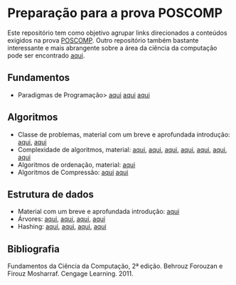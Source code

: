# Preparação para a prova POSCOMP

Este repositório tem como objetivo agrupar links direcionados a conteúdos exigidos na prova [POSCOMP](https://www.sbc.org.br/home/educacao/poscomp). Outro repositório também bastante interessante e mais abrangente sobre a área da ciência da computação pode ser encontrado [aqui](https://github.com/emanoelvianna/lista-interessante).

## Fundamentos
* Paradigmas de Programação>
[aqui](https://fit.faccat.br/~guto/artigos/Artigo_Paradigmas_de_Programacao.pdf)
[aqui](http://maradentro.com.br/wp-content/uploads/2014/09/Paradigmas_apostila.pdf)
[aqui](http://www.decom.ufop.br/romildo/2016-2/bcc222/slides/01-introducao.pdf)

## Algoritmos

* Classe de problemas, material com um breve e aprofundada introdução: 
[aqui](https://www.ime.usp.br/~pf/analise_de_algoritmos/), 
[aqui](http://www.dcc.fc.up.pt/~nam/aulas/1516/classes.pdf)
* Complexidade de algoritmos, material: 
[aqui](http://www.faccamp.br/osvaldo/Analise%20de%20Algoritmos.pdf), 
[aqui](https://www.dcc.fc.up.pt/~fds/aulas/EDados/1314/Apontamentos/complexidade-1x2.pdf), 
[aqui](http://wiki.icmc.usp.br/images/d/de/Analise_complexidade.pdf), 
[aqui](https://docente.ifrn.edu.br/demetrioscoutinho/disciplinas/algoritmos/03-complexidade), 
[aqui](https://www.di.ubi.pt/~cbarrico/Disciplinas/ProgramacaoAlgoritmos/Downloads/Teorica_AnaliseComplexidade.pdf), 
[aqui](http://wiki.icmc.usp.br/images/5/55/Aula2_4agosto_complexidade1.pdf), 
[aqui](http://www.ufjf.br/eduardo_barrere/files/2013/03/APA_2013_aula4.pdf)
* Algoritmos de ordenação, material:
[aqui](https://homepages.dcc.ufmg.br/~cunha/teaching/20121/aeds2.html)
* Algoritmos de Compressão:
[aqui](http://multimedia.ufp.pt/)
[aqui](https://www.ime.usp.br/~pf/estruturas-de-dados/aulas/compress.html)

## Estrutura de dados

* Material com um breve e aprofundada introdução: 
[aqui](https://www.ime.usp.br/~pf/estruturas-de-dados/aulas/index.html)
* Árvores: 
[aqui](http://webserver2.tecgraf.puc-rio.br/eda/EDA_01_ArvBinBusca.pdf), 
[aqui](https://www.ime.usp.br/~pf/estruturas-de-dados/aulas/st-bst.html), 
[aqui](https://homepages.dcc.ufmg.br/~cunha/teaching/20121/aeds2/sbbs.pdf), 
[aqui](https://www2.unifap.br/furtado/files/2016/11/Aula5.pdf)
* Hashing: 
[aqui](https://homepages.dcc.ufmg.br/~cunha/teaching/20121/aeds2/hashing.pdf), 
[aqui](http://webserver2.tecgraf.puc-rio.br/eda/EDA_07_Hash.pdf), 
[aqui](http://www.ufjf.br/jairo_souza/files/2012/11/4-Hashing-Introdu%C3%A7%C3%A3o.pdf), 
[aqui](https://homepages.dcc.ufmg.br/~cunha/teaching/20121/aeds2/hashing.pdf)


## Bibliografia

Fundamentos da Ciência da Computação, 2ª edição. Behrouz Forouzan e Firouz Mosharraf. Cengage Learning. 2011.
